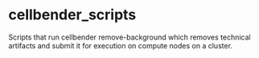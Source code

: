 # cellbender_scripts
Scripts that run cellbender remove-background which removes technical artifacts and submit it for execution on compute nodes on a cluster.
